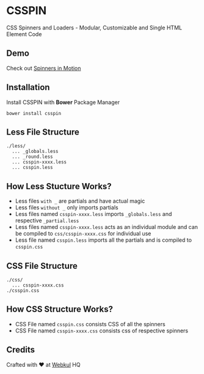 # CSSPIN
CSS Spinners and Loaders - Modular, Customizable and Single HTML Element Code

## Demo
Check out [Spinners in Motion](https://webkul.github.io/csspin/)

## Installation
Install CSSPIN with **Bower** Package Manager     
```
bower install csspin
```

## Less File Structure 
```
./less/
  ... _globals.less   
  ... _round.less   
  ... csspin-xxxx.less   
  ... csspin.less   
```

## How Less Stucture Works?   
* Less files ```with _``` are partials and have actual magic  
* Less files ```without _``` only imports partials   
* Less files named ```csspin-xxxx.less``` imports ```_globals.less``` and respective ```_partial.less```   
* Less files named ```csspin-xxxx.less``` acts as an individual module and can be compiled to ```css/csspin-xxxx.css``` for individual use   
* Less file named ```csspin.less``` imports all the partials and is compiled to ```csspin.css```  

## CSS File Structure   
```
./css/    
  ... csspin-xxxx.css 
./csspin.css  
```

## How CSS Structure Works?   
* CSS File named ```csspin.css``` consists CSS of all the spinners
* CSS File named ```csspin-xxxx.css``` consists css of respective spinners

## Credits
Crafted with :heart: at [Webkul](http://webkul.com) HQ
